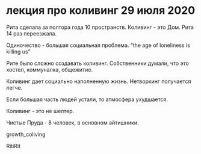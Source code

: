 # лекция про коливинг 29 июля 2020
Рита сделала за полтора года 10 пространств. Коливинг - это Дом. Рита 14 раз переезжала.

Одиночество - большая социальная проблема. “the age of loneliness is killing us”

Рите было сложно создавать коливинг. Собственники думали, что это хостел, коммуналка, общежитие.

Коливинг дает социально наполненную жизнь. Нетворкинг получается легче.

Если большая часть людей устали, то атмосфера ухудшается.

Коливинг - это не шелтер.

Чистые Пруда - 8 человек, в основном айтишники.

growth\_coliving

RitiRit